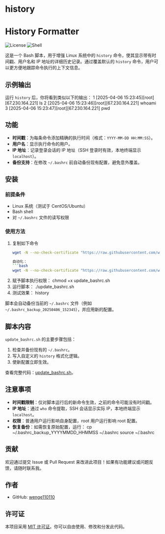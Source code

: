 # history
# History Formatter

![License](https://img.shields.io/badge/license-MIT-blue.svg)
![Shell](https://img.shields.io/badge/shell-bash-green.svg)

这是一个 Bash 脚本，用于增强 Linux 系统中的 `history` 命令，使其显示带有时间戳、用户名和 IP 地址的详细历史记录。通过覆盖默认的 `history` 命令，用户可以更方便地跟踪命令执行的上下文信息。

## 示例输出
运行 `history` 后，你将看到类似以下的输出：
    1  [2025-04-06 15:23:45][root][67.230.164.221] ls
    2  [2025-04-06 15:23:46][root][67.230.164.221] whoami
    3  [2025-04-06 15:23:47][root][67.230.164.221] pwd

## 功能
- **时间戳**：为每条命令添加精确的执行时间（格式：`YYYY-MM-DD HH:MM:SS`）。
- **用户名**：显示执行命令的用户。
- **IP 地址**：记录登录会话的 IP 地址（SSH 登录时有效，本地终端显示 `localhost`）。
- **备份支持**：在修改 `~/.bashrc` 前自动备份现有配置，避免意外覆盖。

## 安装

### 前提条件
- Linux 系统（测试于 CentOS/Ubuntu）
- Bash shell
- 对 `~/.bashrc` 文件的读写权限

### 使用方法
1. 复制如下命令
   ```bash
   wget -N --no-check-certificate "https://raw.githubusercontent.com/wenge110110/history/master/update_bashrc.sh" && chmod +x update_bashrc.sh && ./update_bashrc.sh
   
   自动化：
   ```bash
   wget -N --no-check-certificate "https://raw.githubusercontent.com/wenge110110/history/master/update_bashrc1.sh" && chmod +x update_bashrc1.sh && ./update_bashrc1.sh   
2. 赋予脚本执行权限：
   chmod +x update_bashrc.sh
3. 运行脚本：
   ./update_bashrc.sh
4. 测试效果：
   history

脚本会自动备份当前的 `~/.bashrc` 文件（例如 `~/.bashrc_backup_20250406_152345`），并应用新的配置。

## 脚本内容
`update_bashrc.sh` 的主要步骤包括：
1. 检查并备份现有的 `~/.bashrc`。
2. 写入自定义的 `history` 格式化逻辑。
3. 使新配置立即生效。

查看完整代码：[update_bashrc.sh](./update_bashrc.sh)。

## 注意事项
- **时间戳限制**：仅对脚本运行后的新命令生效，之前的命令可能没有时间戳。
- **IP 地址**：通过 `who` 命令提取，SSH 会话显示实际 IP，本地终端显示 `localhost`。
- **权限**：普通用户运行影响自身配置，root 用户运行影响 root 配置。
- **恢复备份**：如需恢复原始配置，运行：
   cp ~/.bashrc_backup_YYYYMMDD_HHMMSS ~/.bashrc
   source ~/.bashrc

## 贡献
欢迎通过提交 Issue 或 Pull Request 来改进此项目！如果有功能建议或问题反馈，请随时联系我。

## 作者
- GitHub: [wenge110110](https://github.com/wenge110110)

## 许可证
本项目采用 [MIT 许可证](LICENSE)。你可以自由使用、修改和分发此代码。

